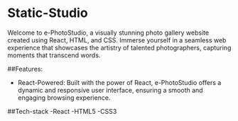 # Static-Studio

Welcome to e-PhotoStudio, a visually stunning photo gallery website created using React, HTML, and CSS. Immerse yourself in a seamless web experience that showcases the artistry of talented photographers, capturing moments that transcend words.

##Features:
- React-Powered: Built with the power of React, e-PhotoStudio offers a dynamic and responsive user interface, ensuring a smooth and engaging browsing experience.

 ##Tech-stack
 -React
 -HTML5
 -CSS3
